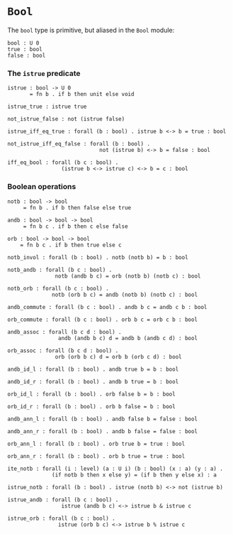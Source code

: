 # `Bool`

The `bool` type is primitive, but aliased in the `Bool` module:

    bool : U 0
    true : bool
    false : bool


### The `istrue` predicate

    istrue : bool -> U 0
           = fn b . if b then unit else void

    istrue_true : istrue true

    not_istrue_false : not (istrue false)

    istrue_iff_eq_true : forall (b : bool) . istrue b <-> b = true : bool

    not_istrue_iff_eq_false : forall (b : bool) .
                                 not (istrue b) <-> b = false : bool

    iff_eq_bool : forall (b c : bool) .
                     (istrue b <-> istrue c) <-> b = c : bool


### Boolean operations

    notb : bool -> bool
         = fn b . if b then false else true

    andb : bool -> bool -> bool
         = fn b c . if b then c else false

    orb : bool -> bool -> bool
        = fn b c . if b then true else c

    notb_invol : forall (b : bool) . notb (notb b) = b : bool

    notb_andb : forall (b c : bool) .
                   notb (andb b c) = orb (notb b) (notb c) : bool

    notb_orb : forall (b c : bool) .
                  notb (orb b c) = andb (notb b) (notb c) : bool

    andb_commute : forall (b c : bool) . andb b c = andb c b : bool

    orb_commute : forall (b c : bool) . orb b c = orb c b : bool

    andb_assoc : forall (b c d : bool) .
                    andb (andb b c) d = andb b (andb c d) : bool

    orb_assoc : forall (b c d : bool) .
                   orb (orb b c) d = orb b (orb c d) : bool

    andb_id_l : forall (b : bool) . andb true b = b : bool

    andb_id_r : forall (b : bool) . andb b true = b : bool

    orb_id_l : forall (b : bool) . orb false b = b : bool

    orb_id_r : forall (b : bool) . orb b false = b : bool

    andb_ann_l : forall (b : bool) . andb false b = false : bool

    andb_ann_r : forall (b : bool) . andb b false = false : bool

    orb_ann_l : forall (b : bool) . orb true b = true : bool

    orb_ann_r : forall (b : bool) . orb b true = true : bool

    ite_notb : forall (i : level) (a : U i) (b : bool) (x : a) (y : a) .
                  (if notb b then x else y) = (if b then y else x) : a

    istrue_notb : forall (b : bool) . istrue (notb b) <-> not (istrue b)

    istrue_andb : forall (b c : bool) .
                     istrue (andb b c) <-> istrue b & istrue c

    istrue_orb : forall (b c : bool) .
                    istrue (orb b c) <-> istrue b % istrue c

